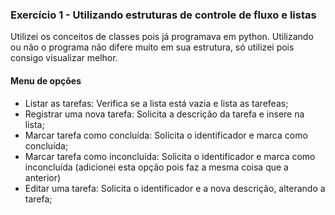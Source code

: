 ### Exercício 1 - Utilizando estruturas de controle de fluxo e listas

Utilizei os conceitos de classes pois já programava em python. Utilizando ou não o programa não difere muito em sua estrutura, só utilizei pois consigo visualizar melhor.

#### Menu de opções

- Listar as tarefas: Verifica se a lista está vazia e lista as tarefeas;
- Registrar uma nova tarefa: Solicita a descrição da tarefa e insere na lista;
- Marcar tarefa como concluída: Solicita o identificador e marca como concluída;
- Marcar tarefa como inconcluída: Solicita o identificador e marca como inconcluída (adicionei esta opção pois faz a mesma coisa que a anterior)
- Editar uma tarefa: Solicita o identificador e a nova descrição, alterando a tarefa;
